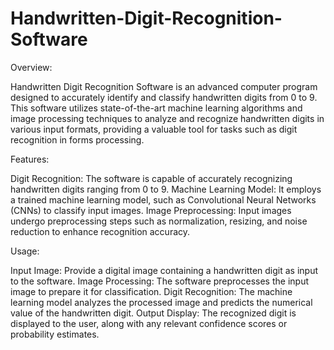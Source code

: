 # Handwritten-Digit-Recognition-Software

Overview:

Handwritten Digit Recognition Software is an advanced computer program designed to accurately identify and classify handwritten digits from 0 to 9. This software utilizes state-of-the-art machine learning algorithms and image processing techniques to analyze and recognize handwritten digits in various input formats, providing a valuable tool for tasks such as digit recognition in forms processing.

Features:

Digit Recognition: The software is capable of accurately recognizing handwritten digits ranging from 0 to 9.
Machine Learning Model: It employs a trained machine learning model, such as Convolutional Neural Networks (CNNs) to classify input images.
Image Preprocessing: Input images undergo preprocessing steps such as normalization, resizing, and noise reduction to enhance recognition accuracy.

Usage:

Input Image: Provide a digital image containing a handwritten digit as input to the software.
Image Processing: The software preprocesses the input image to prepare it for classification.
Digit Recognition: The machine learning model analyzes the processed image and predicts the numerical value of the handwritten digit.
Output Display: The recognized digit is displayed to the user, along with any relevant confidence scores or probability estimates.
